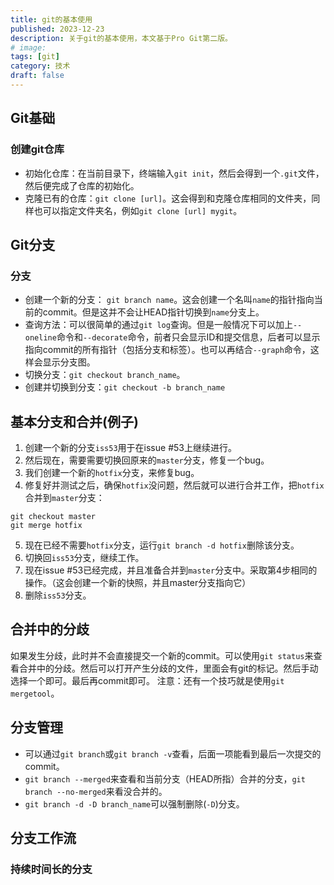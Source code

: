 ```yaml
---
title: git的基本使用
published: 2023-12-23
description: 关于git的基本使用，本文基于Pro Git第二版。
# image: 
tags: [git]
category: 技术
draft: false
---
```


## Git基础
### 创建git仓库
- 初始化仓库：在当前目录下，终端输入`git init`，然后会得到一个`.git`文件，然后便完成了仓库的初始化。
- 克隆已有的仓库：`git clone [url]`。这会得到和克隆仓库相同的文件夹，同样也可以指定文件夹名，例如`git clone [url] mygit`。

## Git分支
### 分支
- 创建一个新的分支： `git branch name`。这会创建一个名叫`name`的指针指向当前的commit。但是这并不会让HEAD指针切换到`name`分支上。
- 查询方法：可以很简单的通过`git log`查询。但是一般情况下可以加上`--oneline`命令和`--decorate`命令，前者只会显示ID和提交信息，后者可以显示指向commit的所有指针（包括分支和标签）。也可以再结合`--graph`命令，这样会显示分支图。
- 切换分支：`git checkout branch_name`。
- 创建并切换到分支：`git checkout -b branch_name`

## 基本分支和合并(例子)
1. 创建一个新的分支`iss53`用于在issue #53上继续进行。
2. 然后现在，需要需要切换回原来的`master`分支，修复一个bug。
3. 我们创建一个新的`hotfix`分支，来修复bug。
4. 修复好并测试之后，确保`hotfix`没问题，然后就可以进行合并工作，把`hotfix`合并到`master`分支：
  ```shell
  git checkout master
  git merge hotfix
  ```
5. 现在已经不需要`hotfix`分支，运行`git branch -d hotfix`删除该分支。
6. 切换回`iss53`分支，继续工作。
7. 现在issue #53已经完成，并且准备合并到`master`分支中。采取第4步相同的操作。（这会创建一个新的快照，并且master分支指向它）
8. 删除`iss53`分支。

## 合并中的分歧

如果发生分歧，此时并不会直接提交一个新的commit。可以使用`git status`来查看合并中的分歧。然后可以打开产生分歧的文件，里面会有git的标记。然后手动选择一个即可。最后再commit即可。
注意：还有一个技巧就是使用`git mergetool`。

## 分支管理
- 可以通过`git branch`或`git branch -v`查看，后面一项能看到最后一次提交的commit。
- `git branch --merged`来查看和当前分支（HEAD所指）合并的分支，`git branch --no-merged`来看没合并的。
- `git branch -d -D branch_name`可以强制删除(`-D`)分支。

## 分支工作流

### 持续时间长的分支


